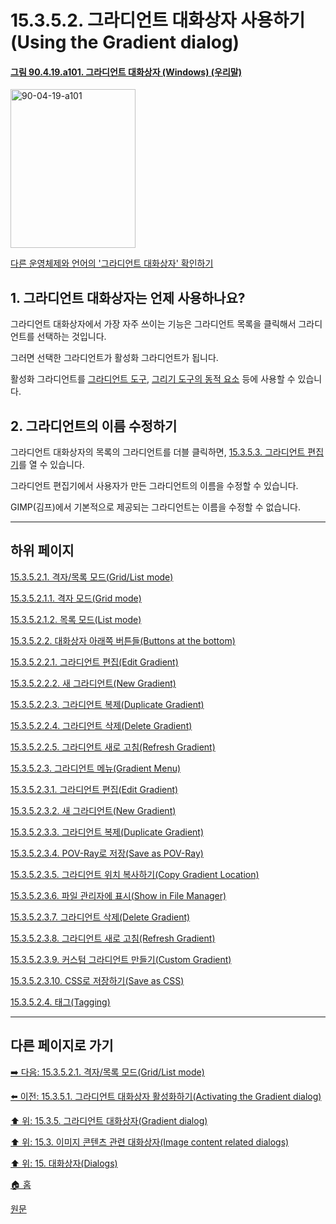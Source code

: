 # 15.3.5.2. 그라디언트 대화상자 사용하기(Using the Gradient dialog)

<a id="90-04-19-a101"></a>

#### [그림 90.4.19.a101. 그라디언트 대화상자 (Windows) (우리말)](./90-04-0019-gradient.md#90-04-19-a101)
<img width="200" height="254" alt="90-04-19-a101" src="https://github.com/user-attachments/assets/d78bfbf9-03ed-46a7-8ebb-d3720f7c336b" />

[다른 운영체제와 언어의 '그라디언트 대화상자' 확인하기](./90-04-0019-gradient.md#90-04-19-a102)

<a id="15-03-05-02-s1"></a>

## 1. 그라디언트 대화상자는 언제 사용하나요?

그라디언트 대화상자에서 가장 자주 쓰이는 기능은 그라디언트 목록을 클릭해서 그라디언트를 선택하는 것입니다.

그러면 선택한 그라디언트가 활성화 그라디언트가 됩니다.

활성화 그라디언트를 [그라디언트 도구](./14-03-05-00-gradient.md), [그리기 도구의 동적 요소](./14-03-02-06-dynamics_options.md#14-03-02-06-s2) 등에 사용할 수 있습니다.

<a id="15-03-05-02-s2"></a>

## 2. 그라디언트의 이름 수정하기

그라디언트 대화상자의 목록의 그라디언트를 더블 클릭하면, [15.3.5.3. 그라디언트 편집기](./15-03-05-03-00-the_gradient_editor.md)를 열 수 있습니다.

그라디언트 편집기에서 사용자가 만든 그라디언트의 이름을 수정할 수 있습니다.

GIMP(김프)에서 기본적으로 제공되는 그라디언트는 이름을 수정할 수 없습니다.

<a comment="TODO 이후 그라디언트 편집기에서 이름 수정에 대한 설명을 옮겨야 한다."></a>

***

## 하위 페이지

[15.3.5.2.1. 격자/목록 모드(Grid/List mode)](./15-03-05-02-01-00-grid_n_list_mode.md)

[15.3.5.2.1.1. 격자 모드(Grid mode)](./15-03-05-02-01-01-grid_mode.md)

[15.3.5.2.1.2. 목록 모드(List mode)](./15-03-05-02-01-02-list_mode.md)

[15.3.5.2.2. 대화상자 아래쪽 버튼들(Buttons at the bottom)](./15-03-05-02-02-00-buttons_at_the_bottom.md)

[15.3.5.2.2.1. 그라디언트 편집(Edit Gradient)](./15-03-05-02-02-01-edit_gradient.md)

[15.3.5.2.2.2. 새 그라디언트(New Gradient)](./15-03-05-02-02-02-new_gradient.md)

[15.3.5.2.2.3. 그라디언트 복제(Duplicate Gradient)](./15-03-05-02-02-03-duplicate_gradient.md)

[15.3.5.2.2.4. 그라디언트 삭제(Delete Gradient)](./15-03-05-02-02-04-delete_gradient.md)

[15.3.5.2.2.5. 그라디언트 새로 고침(Refresh Gradient)](./15-03-05-02-02-05-refresh_gradient.md)

[15.3.5.2.3. 그라디언트 메뉴(Gradient Menu)](./15-03-05-02-03-00-gradient_menu.md)

[15.3.5.2.3.1. 그라디언트 편집(Edit Gradient)](./15-03-05-02-03-01-edit_gradient.md)

[15.3.5.2.3.2. 새 그라디언트(New Gradient)](./15-03-05-02-03-02-new_gradient.md)

[15.3.5.2.3.3. 그라디언트 복제(Duplicate Gradient)](./15-03-05-02-03-03-duplicate_gradient.md)

[15.3.5.2.3.4. POV-Ray로 저장(Save as POV-Ray)](./15-03-05-02-03-04-save_as_pov_ray.md)

[15.3.5.2.3.5. 그라디언트 위치 복사하기(Copy Gradient Location)](./15-03-05-02-03-05-copy_gradient_location.md)

[15.3.5.2.3.6. 파일 관리자에 표시(Show in File Manager)](./15-03-05-02-03-06-show_in_file_manager.md)

[15.3.5.2.3.7. 그라디언트 삭제(Delete Gradient)](./15-03-05-02-03-07-delete_gradient.md)

[15.3.5.2.3.8. 그라디언트 새로 고침(Refresh Gradient)](./15-03-05-02-03-08-refresh_gradient.md)

[15.3.5.2.3.9. 커스텀 그라디언트 만들기(Custom Gradient)](./15-03-05-02-03-09-custom_gradient.md)

[15.3.5.2.3.10. CSS로 저장하기(Save as CSS)](./15-03-05-02-03-10-save_as_css.md)

[15.3.5.2.4. 태그(Tagging)](./15-03-05-02-04-tagging.md)

***

## 다른 페이지로 가기

[➡️ 다음: 15.3.5.2.1. 격자/목록 모드(Grid/List mode)](./15-03-05-02-01-00-grid_n_list_mode.md)

[⬅️ 이전: 15.3.5.1. 그라디언트 대화상자 활성화하기(Activating the Gradient dialog)](./15-03-05-01-activating_the_dialog.md)

[⬆️ 위: 15.3.5. 그라디언트 대화상자(Gradient dialog)](./15-03-05-00-gradient_dialog.md)

[⬆️ 위: 15.3. 이미지 콘텐츠 관련 대화상자(Image content related dialogs)](./15-03-00-image-content-related-dialogs.md)

[⬆️ 위: 15. 대화상자(Dialogs)](./15-00-dialogs.md)

[🏠 홈](./00-home.md)

[원문](https://docs.gimp.org/2.10/ko/gimp-gradient-dialog.html#gimp-gradient-dialog-using)